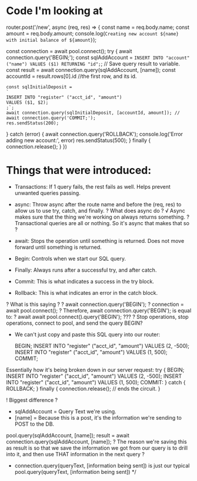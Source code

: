 # Code I'm looking at #

router.post('/new', async (req, res) => {
  const name = req.body.name;
  const amount = req.body.amount;
  console.log(`Creating new account ${name} with initial balance of ${amount}`);

  const connection = await pool.connect();
  try {
    await connection.query('BEGIN;');
    const sqlAddAccount = `
    INSERT INTO "account" ("name")
    VALUES ($1)
    RETURNING "id";
    `;
    // Save query result to variable.
    const result = await connection.query(sqlAddAccount, [name]);
    const accountId = result.rows[0].id //the first row, and its id.
    
    const sqlInitialDeposit = 
    `
    INSERT INTO "register" ("acct_id", "amount")
    VALUES ($1, $2);
    ;`;
    await connection.query(sqlInitialDeposit, [accountId, amount]); //
    await connection.query('COMMIT;');
    res.sendStatus(200);
  } catch (error) {
    await connection.query('ROLLBACK');
    console.log('Error adding new account:', error)
    res.sendStatus(500);
  } finally {
    connection.release();
  }
})



# Things that were introduced: #
* Transactions: If 1 query fails, the rest fails as well. Helps prevent unwanted queries passing.
* async: Throw async after the route name and before the (req, res) to allow us to use try, catch, and finally. 
  ? What does async do ?
    √ Async makes sure that the thing we're working on always returns something. 
  ? Transactional queries are all or nothing. So it's async that makes that so ?

* await: Stops the operation until something is returned. Does not move forward until something is returned.
* Begin: Controls when we start our SQL query.
* Finally: Always runs after a successful try, and after catch.
* Commit: This is what indicates a success in the try block.
* Rollback: This is what indicates an error in the catch block.

? What is this saying ? 
  ? await connection.query('BEGIN');
  ? connection = await pool.connect();
  ? Therefore, await connection.query('BEGIN'); is equal to: 
  ? await await pool.connect().query('BEGIN'); ??? 
  ? Stop operations, stop operations, connect to pool, and send the query BEGIN?

* We can't just copy and paste this SQL query into our router:

    BEGIN;
    INSERT INTO "register" ("acct_id", "amount") VALUES (2, -500);
    INSERT INTO "register" ("acct_id", "amount") VALUES (1, 500);
    COMMIT;

Essentially how it's being broken down in our server request:
try { 
    BEGIN;
    INSERT INTO "register" ("acct_id", "amount") VALUES (2, -500);
    INSERT INTO "register" ("acct_id", "amount") VALUES (1, 500);
    COMMIT:
} 
catch {
    ROLLBACK;
}
finally {
    connection.release(); // ends the circuit.
}

! Biggest difference ?
* sqlAddAccount = Query Text we're using.
* [name] = Because this is a post, it's the information we're sending to POST to the DB.

pool.query(sqlAddAccount, [name]);
result = await connection.query(sqlAddAccount, [name]);
? The reason we're saving this as result is so that we save the information we got from our query is to drill into it, and then use THAT information in the next query ?

* connection.query(queryText, [information being sent]) is just our typical pool.query(queryText, [information being sent])
*/